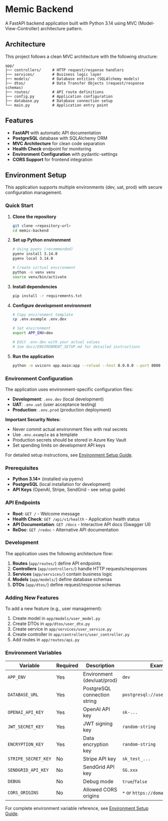 # Memic Backend

A FastAPI backend application built with Python 3.14 using MVC (Model-View-Controller) architecture pattern.

## Architecture

This project follows a clean MVC architecture with the following structure:

```
app/
├── controllers/     # HTTP request/response handlers
├── services/        # Business logic layer
├── models/          # Database entities (SQLAlchemy models)
├── dtos/            # Data Transfer Objects (request/response schemas)
├── routes/          # API route definitions
├── config.py        # Application configuration
├── database.py      # Database connection setup
└── main.py          # Application entry point
```

## Features

- **FastAPI** with automatic API documentation
- **PostgreSQL** database with SQLAlchemy ORM
- **MVC Architecture** for clean code separation
- **Health Check** endpoint for monitoring
- **Environment Configuration** with pydantic-settings
- **CORS Support** for frontend integration

## Environment Setup

This application supports multiple environments (dev, uat, prod) with secure configuration management.

### Quick Start

1. **Clone the repository**
   ```bash
   git clone <repository-url>
   cd memic-backend
   ```

2. **Set up Python environment**
   ```bash
   # Using pyenv (recommended)
   pyenv install 3.14.0
   pyenv local 3.14.0
   
   # Create virtual environment
   python -m venv venv
   source venv/bin/activate
   ```

3. **Install dependencies**
   ```bash
   pip install -r requirements.txt
   ```

4. **Configure development environment**
   ```bash
   # Copy environment template
   cp .env.example .env.dev
   
   # Set environment
   export APP_ENV=dev
   
   # Edit .env.dev with your actual values
   # See docs/ENVIRONMENT_SETUP.md for detailed instructions
   ```

5. **Run the application**
   ```bash
   python -m uvicorn app.main:app --reload --host 0.0.0.0 --port 8000
   ```

### Environment Configuration

The application uses environment-specific configuration files:

- **Development**: `.env.dev` (local development)
- **UAT**: `.env.uat` (user acceptance testing)  
- **Production**: `.env.prod` (production deployment)

**Important Security Notes:**
- Never commit actual environment files with real secrets
- Use `.env.example` as a template
- Production secrets should be stored in Azure Key Vault
- Set spending limits on development API keys

For detailed setup instructions, see [Environment Setup Guide](docs/ENVIRONMENT_SETUP.md).

### Prerequisites

- **Python 3.14+** (installed via pyenv)
- **PostgreSQL** (local installation for development)
- **API Keys** (OpenAI, Stripe, SendGrid - see setup guide)

### API Endpoints

- **Root**: `GET /` - Welcome message
- **Health Check**: `GET /api/v1/health` - Application health status
- **API Documentation**: `GET /docs` - Interactive API docs (Swagger UI)
- **ReDoc**: `GET /redoc` - Alternative API documentation

### Development

The application uses the following architecture flow:

1. **Routes** (`app/routes/`) define API endpoints
2. **Controllers** (`app/controllers/`) handle HTTP requests/responses
3. **Services** (`app/services/`) contain business logic
4. **Models** (`app/models/`) define database schemas
5. **DTOs** (`app/dtos/`) define request/response schemas

### Adding New Features

To add a new feature (e.g., user management):

1. Create model in `app/models/user_model.py`
2. Create DTOs in `app/dtos/user_dto.py`
3. Create service in `app/services/user_service.py`
4. Create controller in `app/controllers/user_controller.py`
5. Add routes in `app/routes/api.py`

### Environment Variables

| Variable | Required | Description | Example |
|----------|----------|-------------|---------|
| `APP_ENV` | Yes | Environment (dev/uat/prod) | `dev` |
| `DATABASE_URL` | Yes | PostgreSQL connection string | `postgresql://user:pass@host/db` |
| `OPENAI_API_KEY` | Yes | OpenAI API key | `sk-...` |
| `JWT_SECRET_KEY` | Yes | JWT signing key | `random-string` |
| `ENCRYPTION_KEY` | Yes | Data encryption key | `random-string` |
| `STRIPE_SECRET_KEY` | No | Stripe API key | `sk_test_...` |
| `SENDGRID_API_KEY` | No | SendGrid API key | `SG.xxx` |
| `DEBUG` | No | Debug mode | `true`/`false` |
| `CORS_ORIGINS` | No | Allowed CORS origins | `*` or `https://domain.com` |

For complete environment variable reference, see [Environment Setup Guide](docs/ENVIRONMENT_SETUP.md).
